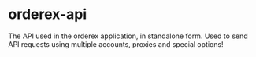 # orderex-api
The API used in the orderex application, in standalone form.  Used to send API requests using multiple accounts, proxies and special options!

